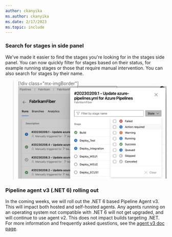 ```yaml
---
author: ckanyika
ms.author: ckanyika
ms.date: 2/17/2023
ms.topic: include
---
```

### Search for stages in side panel

We've made it easier to find the stages you're looking for in the stages side panel. You can now quickly filter for stages based on their status, for example running stages or those that require manual intervention. You can also search for stages by their name. 

> [!div class="mx-imgBorder"]
> ![Update AZ Pipelines](../../media/217-pipelines-01.png)

### Pipeline agent v3 (.NET 6) rolling out

In the coming weeks, we will roll out the .NET 6 based Pipeline Agent v3. This will impact both hosted and self-hosted agents. Any agents running on an operating system not compatible with .NET 6 will not get upgraded, and will continue to use agent v2. This does not impact builds targeting .NET. For more information and frequently asked questions, see the [agent v3 doc page](https://aka.ms/azdo-pipeline-agent-version).